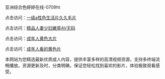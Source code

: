 亚洲综合色婷婷在线-0709ht

点击访问：<a href="https://heiliaoga6s9v.pages.dev">一级a性色生活片久久毛片</a>

点击访问：<a href="https://heiliaoow5kzm.pages.dev">精品人妻少妇嫩草AV无码</a>

点击访问：<a href="https://heiliao2dmwwy.pages.dev">成年人黄色大片</a>

点击访问：<a href="https://heiliaoll4qsx.pages.dev">成年人看的黄色片</a>

本网站为您精选最新优质成人内容，提供丰富多样的高清视频资源，支持多终端流畅播放。资源更新及时，分类明确，保证您轻松找到喜欢的影片，体验极致观看感受。

<span style="display:none;">[Canonical link](https://github.com/but20250709/but8 ）</span>
